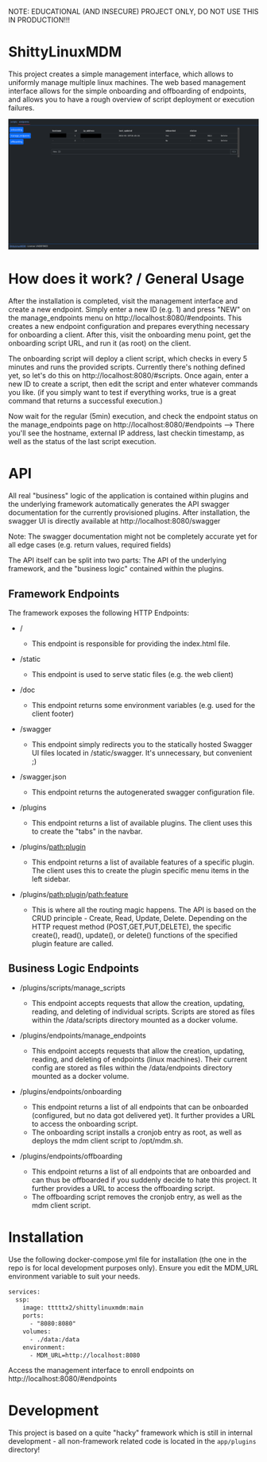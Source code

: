NOTE: EDUCATIONAL (AND INSECURE) PROJECT ONLY, DO NOT USE THIS IN PRODUCTION!!!


# ShittyLinuxMDM

This project creates a simple management interface, which allows to uniformly manage multiple linux machines. The web based management interface allows for the simple onboarding and offboarding of endpoints, and allows you to have a rough overview of script deployment or execution failures.

![Screenshot](/screenshot.png?raw=true "Screenshot")


# How does it work? / General Usage
After the installation is completed, visit the management interface and create a new endpoint. Simply enter a new ID (e.g. 1) and press "NEW" on the manage_endpoints menu on http://localhost:8080/#endpoints. This creates a new endpoint configuration and prepares everything necessary for onboarding a client. After this, visit the onboarding menu point, get the onboarding script URL, and run it (as root) on the client.

The onboarding script will deploy a client script, which checks in every 5 minutes and runs the provided scripts. Currently there's nothing defined yet, so let's do this on http://localhost:8080/#scripts. Once again, enter a new ID to create a script, then edit the script and enter whatever commands you like. (if you simply want to test if everything works, true is a great command that returns a successful execution.)

Now wait for the regular (5min) execution, and check the endpoint status on the manage_endpoints page on http://localhost:8080/#endpoints --> There you'll see the hostname, external IP address, last checkin timestamp, as well as the status of the last script execution.


# API
All real "business" logic of the application is contained within plugins and the underlying framework automatically generates the API swagger documentation for the currently provisioned plugins. After installation, the swagger UI is directly available at http://localhost:8080/swagger

Note: The swagger documentation might not be completely accurate yet for all edge cases (e.g. return values, required fields)

The API itself can be split into two parts: The API of the underlying framework, and the "business logic" contained within the plugins.

## Framework Endpoints
The framework exposes the following HTTP Endpoints:

- /
  - This endpoint is responsible for providing the index.html file.

- /static
  - This endpoint is used to serve static files (e.g. the web client)

- /doc
  - This endpoint returns some environment variables (e.g. used for the client footer)

- /swagger
  - This endpoint simply redirects you to the statically hosted Swagger UI files located in /static/swagger. It's unnecessary, but convenient ;)

- /swagger.json
  - This endpoint returns the autogenerated swagger configuration file.

- /plugins
  - This endpoint returns a list of available plugins. The client uses this to create the "tabs" in the navbar.

- /plugins/<path:plugin>
  - This endpoint returns a list of available features of a specific plugin. The client uses this to create the plugin specific menu items in the left sidebar.

- /plugins/<path:plugin>/<path:feature>
  - This is where all the routing magic happens. The API is based on the CRUD principle - Create, Read, Update, Delete. Depending on the HTTP request method (POST,GET,PUT,DELETE), the specific create(), read(), update(), or delete() functions of the specified plugin feature are called.


## Business Logic Endpoints
- /plugins/scripts/manage_scripts
  - This endpoint accepts requests that allow the creation, updating, reading, and deleting of individual scripts. Scripts are stored as files within the /data/scripts directory mounted as a docker volume.

- /plugins/endpoints/manage_endpoints
  - This endpoint accepts requests that allow the creation, updating, reading, and deleting of endpoints (linux machines). Their current config are stored as files within the /data/endpoints directory mounted as a docker volume.

- /plugins/endpoints/onboarding
  - This endpoint returns a list of all endpoints that can be onboarded (configured, but no data got delivered yet). It further provides a URL to access the onboarding script.
  - The onboarding script installs a cronjob entry as root, as well as deploys the mdm client script to /opt/mdm.sh.

- /plugins/endpoints/offboarding
  - This endpoint returns a list of all endpoints that are onboarded and can thus be offboarded if you suddenly decide to hate this project. It further provides a URL to access the offboarding script.
  - The offboarding script removes the cronjob entry, as well as the mdm client script.



# Installation
Use the following docker-compose.yml file for installation (the one in the repo is for local development purposes only). Ensure you edit the MDM_URL environment variable to suit your needs.
```
services:
  ssp:
    image: tttttx2/shittylinuxmdm:main
    ports:
      - "8080:8080"
    volumes:
      - ./data:/data
    environment:
      - MDM_URL=http://localhost:8080
```

Access the management interface to enroll endpoints on http://localhost:8080/#endpoints

# Development
This project is based on a quite "hacky" framework which is still in internal development - all non-framework related code is located in the `app/plugins` directory!

